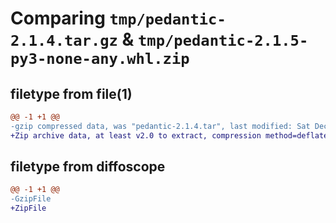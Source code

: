 # Comparing `tmp/pedantic-2.1.4.tar.gz` & `tmp/pedantic-2.1.5-py3-none-any.whl.zip`

## filetype from file(1)

```diff
@@ -1 +1 @@
-gzip compressed data, was "pedantic-2.1.4.tar", last modified: Sat Dec 30 07:43:39 2023, max compression
+Zip archive data, at least v2.0 to extract, compression method=deflate
```

## filetype from diffoscope

```diff
@@ -1 +1 @@
-GzipFile
+ZipFile
```

